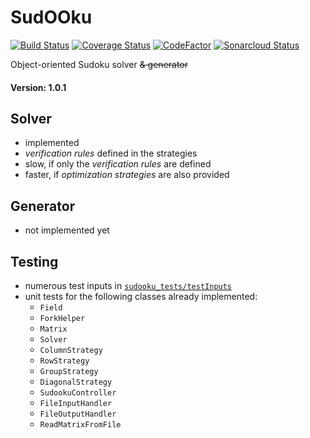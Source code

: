 # SudOOku
[![Build Status](https://travis-ci.org/wlchs/SudOOku.svg?branch=master)](https://travis-ci.org/wlchs/SudOOku)
[![Coverage Status](https://coveralls.io/repos/github/wlchs/SudOOku/badge.svg?branch=master)](https://coveralls.io/github/wlchs/SudOOku?branch=master)
[![CodeFactor](https://www.codefactor.io/repository/github/wlchs/sudooku/badge)](https://www.codefactor.io/repository/github/wlchs/sudooku)
[![Sonarcloud Status](https://sonarcloud.io/api/project_badges/measure?project=wlchs_SudOOku&metric=alert_status)](https://sonarcloud.io/dashboard?id=wlchs_SudOOku)

Object-oriented Sudoku solver ~~& generator~~
#### Version: 1.0.1

## Solver
- implemented
- *verification rules* defined in the strategies
- slow, if only the *verification rules* are defined
- faster, if *optimization strategies* are also provided

## Generator
- not implemented yet

## Testing
 - numerous test inputs in [```sudooku_tests/testInputs```](https://github.com/wlchs/SudOOku/tree/master/sudooku_tests/testInputs)
 - unit tests for the following classes already implemented:
    - ```Field```
    - ```ForkHelper```
    - ```Matrix```
    - ```Solver```
    - ```ColumnStrategy```
    - ```RowStrategy```
    - ```GroupStrategy```
    - ```DiagonalStrategy```
    - ```SudookuController```
    - ```FileInputHandler```
    - ```FileOutputHandler```
    - ```ReadMatrixFromFile```
